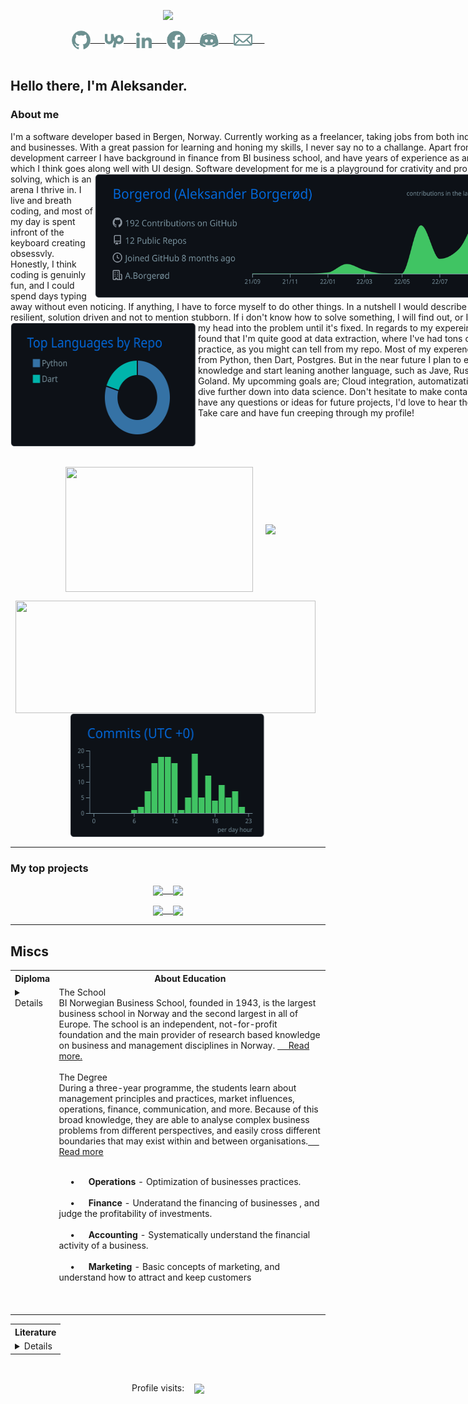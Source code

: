 
<p align="center">
    <a><img src="https://readme-typing-svg.demolab.com/?lines=Welcome%20traveler;Full-stack%20software%20developer;%20Data%20extraction%20and%20analysis;Experienced%20UI%2FUX%20Designer;Always%20learning%20new%20things&font=Fira%20Code&center=true&width=440&height=45&color=6D9191&vCenter=true&size=22&pause=1000"></a>
  </p>

<p align="center">
  <!-- GITHUB -->
<a href=">https://github.com/Borgerod">
  <img  align="center" height=30  width=30 src="./assets/images/3.png" /> &nbsp;&nbsp;&nbsp;&nbsp;
</a>
<a href="https://discordapp.com/users/3934"  >
  <img  align="center" height=30  width=30 src="./assets/images/4.png">&nbsp;&nbsp;&nbsp;&nbsp;
</a>
<a href="https://www.linkedin.com/in/aleksander-borger%C3%B8d-373a1a140/">
  <img align="center"  height=25  width=25 src="./assets/images/6.png" /> &nbsp;&nbsp;&nbsp;&nbsp;
</a>
<a  href="https://www.facebook.com/aleksander.borgerod"  >
  <img align="center"height=30  width=30 src="./assets/images/5.png" /> &nbsp;&nbsp;&nbsp;&nbsp;
</a>
<a href="https://www.upwork.com/freelancers/~014d3a39c0b1b7b921">
  <img  align="center"  height=30  width=30 src="./assets/images/2.png" /> &nbsp;&nbsp;&nbsp;&nbsp;
</a>
<a href="mailto:borgerod@hotmail.com" >
  <img  align="center"  height=30  width=30 src="./assets/images/1.png" /> &nbsp;&nbsp;&nbsp;&nbsp;
</a>
<br>
<br>

## Hello there, I'm Aleksander.


### About me 
<div align="center">
  <div align="left" style="width:800px;" >
    <!-- ACTIVITY GRAPH -->
    I'm a software developer based in Bergen, Norway. Currently working as a freelancer, taking  jobs from both individuals and businesses. 
    With a great passion for learning and honing my skills, I never say no to a challange. Apart from my development carreer I have background in finance from BI business school, and have years of experience as an artist which I think goes along well with UI design. <img width=665 height=200 align="right" src="https://raw.githubusercontent.com/Borgerod/Borgerod/main/profile-summary-card-output/github_dark/0-profile-details.svg"/> Software development for me is a playground for crativity and problem solving, which is an arena I thrive in. I live and breath coding, and most of my day is spent infront of the keyboard creating obsessvly. Honestly, I think coding is genuinly fun, and I could spend days typing away without even noticing. If anything, I have to force myself to do other things.
    In a nutshell I would describe myself as resilient, solution driven and not to mention stubborn. If i don't know how to solve something, I will find out, or I will bash my head into the problem until it's fixed. 
    <img height=200 width=300 src="https://raw.githubusercontent.com/Borgerod/Borgerod/main/profile-summary-card-output/github_dark/1-repos-per-language.svg" align="left" />     In regards to my expereince, I've found that I'm quite good at data extraction, where I've had tons of practice, as you might can tell from my repo.
    Most of my experence comes from Python, then Dart, Postgres. But in the near future I plan to expand my knowledge and start leaning another language, such as Jave, Rust or Goland. My upcomming goals are; Cloud integration, automatization and dive further down into data science. 
    Don't hesitate to make contact if you have any questions or ideas for future projects, I'd love to hear them. <br>Take care and have fun creeping through my profile! 
  </div >
</div >
<br clear="left"/>
<br clear="left"/>
<!-- DIVIDER -->


<!-- PROFILE STATS 1: -->
<!--  height=200 max-width: min-content -->
<!-- ### My Activity -->

<p align="center">
      &nbsp;&nbsp;<img  height=200  width=300  align="center" src="https://github-readme-stats.vercel.app/api/top-langs/?username=Borgerod&theme=github_dark&hide=html,&langs_count=3&hide_border=true" />&nbsp;&nbsp;&nbsp;&nbsp;
      <img  width=480  align="center" src="https://github-readme-stats.vercel.app/api?username=Borgerod&theme=github_dark&show_icons=true&line_height=27&count_private=true&hide_border=true"  />
</p> 
<p align="center">
  &nbsp;&nbsp;<img width=480 height=180 align="center" src="https://streak-stats.demolab.com/?user=Borgerod&theme=github-dark&hide_border=true"  />&nbsp;&nbsp;&nbsp;&nbsp;
  <img  height=200 width=315 align="center" src="https://raw.githubusercontent.com/Borgerod/Borgerod/main/profile-summary-card-output/github_dark/4-productive-time.svg" /> 
</p> 

---

<!-- REPO'S: -->
### My top projects
<p align="left">
  <p align="center">
  <a href="https://github.com/Borgerod/BarniBus">
    <img align="center" src="https://github-readme-stats.vercel.app/api/pin/?username=Borgerod&repo=BarniBus&theme=github_dark&hide_border=true" />&nbsp;&nbsp;&nbsp;
  </a>
  <a href="https://github.com/Borgerod/ProSpector">
    <img align="center" src="https://github-readme-stats.vercel.app/api/pin/?username=Borgerod&repo=ProSpector&theme=github_dark&hide_border=true" />
  </a>
</p>
<p align="center">
  <a href="https://github.com/Borgerod/Telegram_surveillance">
    <img align="center" src="https://github-readme-stats.vercel.app/api/pin/?username=Borgerod&repo=Telegram_surveillance&theme=github_dark&hide_border=true" />&nbsp;&nbsp;&nbsp;
  </a>
  <a href="https://github.com/Borgerod/Investerings_Kalkulator">
    <img align="center" src="https://github-readme-stats.vercel.app/api/pin/?username=Borgerod&repo=Investerings_Kalkulator&theme=github_dark&hide_border=true" />
  </a>
  </p>
</p>

---

## Miscs



<table style="width:100%">                     
    <th> Diploma</th>     
    <th> About Education</th>     
  <tr>
    <td valign="top">
      <details close>
      <img src="assets/images/Diploma-1.svg" width="700px" height="700px">
      <img src="assets/images/Diploma-2.svg" width="700px" height="700px">
      <img src="assets/images/Diploma-3.svg" width="700px" height="700px">
      <img src="assets/images/Diploma-4.svg" width="700px" height="700px">
      </details>
    </td>
    <!--  -->
    <td valign="top">
    The School 
    <br> 
     BI Norwegian Business School, founded in 1943, is the largest business school in Norway and the second largest in all of Europe. The school is an independent, not-for-profit foundation and the main provider of research based knowledge on business and management disciplines in Norway. <a href="https://www.bi.edu/about-bi/"> &emsp; Read more. </a>
    </br> </br>
    The Degree
    <br> During a three-year programme, the students learn about management principles and practices, market influences, operations, finance, communication, and more. Because of this broad knowledge, they are able to analyse complex business problems from different perspectives, and easily cross different boundaries that may exist within and between organisations.<a href="https://www.bi.edu/programmes-and-individual-courses/bachelor-programmes/business-administration/?_ga=2.234882433.1428810685.1663844919-999560012.1663061493&_gac=1.124785016.1663844919.Cj0KCQjwj7CZBhDHARIsAPPWv3fnPSi5MZKxDILr882sr-8W3nlR6RDp1UhAD5TqfGbF1ibW1Hm0GGUaArWWEALw_wcB&_gl=1*1wb6rzy*_ga*OTk5NTYwMDEyLjE2NjMwNjE0OTM.*_ga_SY3KTJF2RZ*MTY2Mzg0NDkxOS4yLjAuMTY2Mzg0NDkxOS4wLjAuMA.."> &emsp; Read more </a> </br></br>

<span style="display:block" class="note">&emsp; • &emsp; **Operations** -  Optimization of businesses practices.</span></br>
<span style="display:block" class="note">&emsp; • &emsp; **Finance** - Underatand the financing of businesses , and judge the profitability of investments. </span></br>
<span style="display:block" class="note">&emsp; • &emsp; **Accounting** -  Systematically understand the financial activity of a business. </span></br>
<span style="display:block" class="note">&emsp; • &emsp; **Marketing** -  Basic concepts of marketing, and understand how to attract and keep customers </span></br>
</br>
</td>
  </tr>
</table>


<table style="width:100%">                     
    <th> Literature </th>     
  <tr>
    <td valign="top"> 
      <details close>

<span style="display:block" class="note">&emsp; • &emsp; Robert Cecil. (2008). *Clean Code: A Handbook of Agile Software Craftsmanship 1st Edition.* </span></br>
<span style="display:block" class="note">&emsp; • &emsp; Jay R Corrigan. (2021). *Understanding Economics: Game Theory - The Great Courses.* </span></br>
<span style="display:block" class="note">&emsp; • &emsp; Keith Martin (2020). *CryptoGraphy.* </span></br>
<span style="display:block" class="note">&emsp; • &emsp; Daniel Kahneman. (2011). *Thinking, fast and slow.* </span></br>
<span style="display:block" class="note">&emsp; • &emsp; Jeffery Smith. (2021). *Algorithms and Data Sthuctures.* </span> </br>
     </details>
    </td>
  </tr>
</table>




<!-- PROFILE COUNTER: -->
<br>
  <P align = "center">
    <a>
      Profile visits: &nbsp;&nbsp; <img align="center" src="https://profile-counter.glitch.me/borgerod/count.svg"/>
    </a>
  </p>
</br>
<!-- </div> -->
